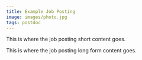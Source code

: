 ```yaml
---
title: Example Job Posting
image: images/photo.jpg
tags: postdoc
---
```


This is where the job posting short content goes. 

This is where the job posting long form content goes.